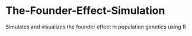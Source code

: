 # The-Founder-Effect-Simulation
Simulates and visualizes the founder effect in population genetics using R
